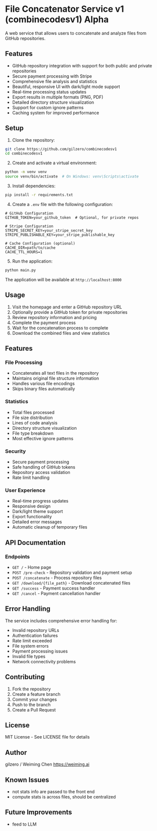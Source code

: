 # File Concatenator Service v1 (combinecodesv1) Alpha

A web service that allows users to concatenate and analyze files from GitHub repositories.

## Features

- GitHub repository integration with support for both public and private repositories
- Secure payment processing with Stripe
- Comprehensive file analysis and statistics
- Beautiful, responsive UI with dark/light mode support
- Real-time processing status updates
- Export results in multiple formats (PNG, PDF)
- Detailed directory structure visualization
- Support for custom ignore patterns
- Caching system for improved performance

## Setup

1. Clone the repository:
```bash
git clone https://github.com/gilzero/combinecodesv1
cd combinecodesv1
```

2. Create and activate a virtual environment:
```bash
python -m venv venv
source venv/bin/activate  # On Windows: venv\Scripts\activate
```

3. Install dependencies:
```bash
pip install -r requirements.txt
```

4. Create a `.env` file with the following configuration:
```env
# GitHub Configuration
GITHUB_TOKEN=your_github_token  # Optional, for private repos

# Stripe Configuration
STRIPE_SECRET_KEY=your_stripe_secret_key
STRIPE_PUBLISHABLE_KEY=your_stripe_publishable_key

# Cache Configuration (optional)
CACHE_DIR=path/to/cache
CACHE_TTL_HOURS=1
```

5. Run the application:
```bash
python main.py
```

The application will be available at `http://localhost:8000`

## Usage

1. Visit the homepage and enter a GitHub repository URL
2. Optionally provide a GitHub token for private repositories
3. Review repository information and pricing
4. Complete the payment process
5. Wait for the concatenation process to complete
6. Download the combined files and view statistics

## Features

### File Processing
- Concatenates all text files in the repository
- Maintains original file structure information
- Handles various file encodings
- Skips binary files automatically

### Statistics
- Total files processed
- File size distribution
- Lines of code analysis
- Directory structure visualization
- File type breakdown
- Most effective ignore patterns

### Security
- Secure payment processing
- Safe handling of GitHub tokens
- Repository access validation
- Rate limit handling

### User Experience
- Real-time progress updates
- Responsive design
- Dark/light theme support
- Export functionality
- Detailed error messages
- Automatic cleanup of temporary files

## API Documentation

### Endpoints

- `GET /` - Home page
- `POST /pre-check` - Repository validation and payment setup
- `POST /concatenate` - Process repository files
- `GET /download/{file_path}` - Download concatenated files
- `GET /success` - Payment success handler
- `GET /cancel` - Payment cancellation handler

## Error Handling

The service includes comprehensive error handling for:
- Invalid repository URLs
- Authentication failures
- Rate limit exceeded
- File system errors
- Payment processing issues
- Invalid file types
- Network connectivity problems

## Contributing

1. Fork the repository
2. Create a feature branch
3. Commit your changes
4. Push to the branch
5. Create a Pull Request

## License

MIT License - See LICENSE file for details

## Author
gilzero / Weiming Chen
https://weiming.ai

## Known Issues
- not stats info are passed to the front end
- compute stats is across files, should be centralized

## Future Improvements
- feed to LLM


